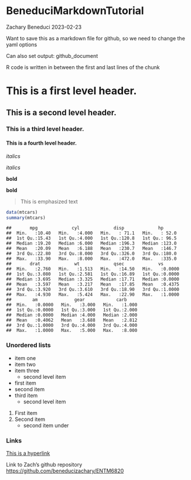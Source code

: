 BeneduciMarkdownTutorial
================
Zachary Beneduci
2023-02-23

Want to save this as a markdown file for github, so we need to change
the yaml options

Can also set output: github_document

R code is written in between the first and last lines of the chunk

# This is a first level header.

## This is a second level header.

### This is a third level header.

#### This is a fourth level header.

*italics*

*italics*

**bold**

**bold**

> This is emphasized text

``` r
data(mtcars)
summary(mtcars)
```

    ##       mpg             cyl             disp             hp       
    ##  Min.   :10.40   Min.   :4.000   Min.   : 71.1   Min.   : 52.0  
    ##  1st Qu.:15.43   1st Qu.:4.000   1st Qu.:120.8   1st Qu.: 96.5  
    ##  Median :19.20   Median :6.000   Median :196.3   Median :123.0  
    ##  Mean   :20.09   Mean   :6.188   Mean   :230.7   Mean   :146.7  
    ##  3rd Qu.:22.80   3rd Qu.:8.000   3rd Qu.:326.0   3rd Qu.:180.0  
    ##  Max.   :33.90   Max.   :8.000   Max.   :472.0   Max.   :335.0  
    ##       drat             wt             qsec             vs        
    ##  Min.   :2.760   Min.   :1.513   Min.   :14.50   Min.   :0.0000  
    ##  1st Qu.:3.080   1st Qu.:2.581   1st Qu.:16.89   1st Qu.:0.0000  
    ##  Median :3.695   Median :3.325   Median :17.71   Median :0.0000  
    ##  Mean   :3.597   Mean   :3.217   Mean   :17.85   Mean   :0.4375  
    ##  3rd Qu.:3.920   3rd Qu.:3.610   3rd Qu.:18.90   3rd Qu.:1.0000  
    ##  Max.   :4.930   Max.   :5.424   Max.   :22.90   Max.   :1.0000  
    ##        am              gear            carb      
    ##  Min.   :0.0000   Min.   :3.000   Min.   :1.000  
    ##  1st Qu.:0.0000   1st Qu.:3.000   1st Qu.:2.000  
    ##  Median :0.0000   Median :4.000   Median :2.000  
    ##  Mean   :0.4062   Mean   :3.688   Mean   :2.812  
    ##  3rd Qu.:1.0000   3rd Qu.:4.000   3rd Qu.:4.000  
    ##  Max.   :1.0000   Max.   :5.000   Max.   :8.000

### Unordered lists

- item one
- item two
- item three
  - second level item
- first item
- second item
- third item
  - second level item

1.  First item
2.  Second item
    - second item under

### Links

[This is a hyperlink](https://github.com/beneducizachary/ENTM6820)

Link to Zach’s github repository
<https://github.com/beneducizachary/ENTM6820>
